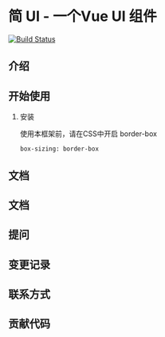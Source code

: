 # 简 UI  - 一个Vue UI 组件

[![Build Status](https://travis-ci.com/Straight-GZ/jian-ui.svg?branch=master)](https://travis-ci.com/Straight-GZ/jian-ui)

## 介绍

## 开始使用
1. 安装

    使用本框架前，请在CSS中开启 border-box
    ```
    box-sizing: border-box
    ```
## 文档

## 文档

## 提问

## 变更记录

## 联系方式

## 贡献代码

